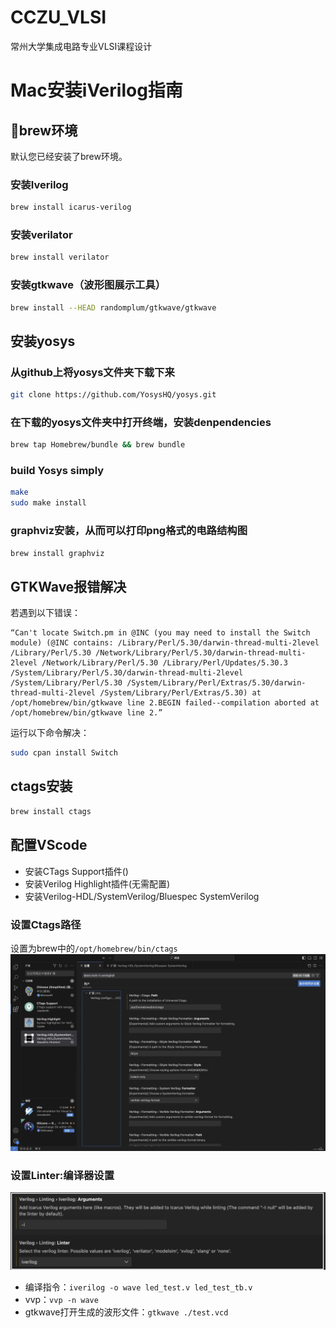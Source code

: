 # CCZU_VLSI
常州大学集成电路专业VLSI课程设计
# Mac安装iVerilog指南
## 🍺brew环境
默认您已经安装了brew环境。
### 安装Iverilog
```bash
brew install icarus-verilog
```
### 安装verilator
```bash
brew install verilator
```
### 安装gtkwave（波形图展示工具）
```bash
brew install --HEAD randomplum/gtkwave/gtkwave
```
## 安装yosys
### 从github上将yosys文件夹下载下来
```bash
git clone https://github.com/YosysHQ/yosys.git
```
### 在下载的yosys文件夹中打开终端，安装denpendencies
```bash
brew tap Homebrew/bundle && brew bundle
```
### build Yosys simply
```bash
make
sudo make install
```
### graphviz安装，从而可以打印png格式的电路结构图
```bash
brew install graphviz
```
## GTKWave报错解决
若遇到以下错误：
```
“Can't locate Switch.pm in @INC (you may need to install the Switch module) (@INC contains: /Library/Perl/5.30/darwin-thread-multi-2level /Library/Perl/5.30 /Network/Library/Perl/5.30/darwin-thread-multi-2level /Network/Library/Perl/5.30 /Library/Perl/Updates/5.30.3 /System/Library/Perl/5.30/darwin-thread-multi-2level /System/Library/Perl/5.30 /System/Library/Perl/Extras/5.30/darwin-thread-multi-2level /System/Library/Perl/Extras/5.30) at /opt/homebrew/bin/gtkwave line 2.BEGIN failed--compilation aborted at /opt/homebrew/bin/gtkwave line 2.”
```
运行以下命令解决：
```bash
sudo cpan install Switch
```
## ctags安装
```bash
brew install ctags
```
## 配置VScode
- 安装CTags Support插件()
- 安装Verilog Highlight插件(无需配置)
- 安装Verilog-HDL/SystemVerilog/Bluespec SystemVerilog
### 设置Ctags路径
设置为brew中的`/opt/homebrew/bin/ctags`
![Ctags设置](/pic/ctags.png)
### 设置Linter:编译器设置
![Linter设置](/pic/Linter.png)
- 编译指令：`iverilog -o wave led_test.v led_test_tb.v`
- vvp：`vvp -n wave`
- gtkwave打开生成的波形文件：`gtkwave ./test.vcd`
